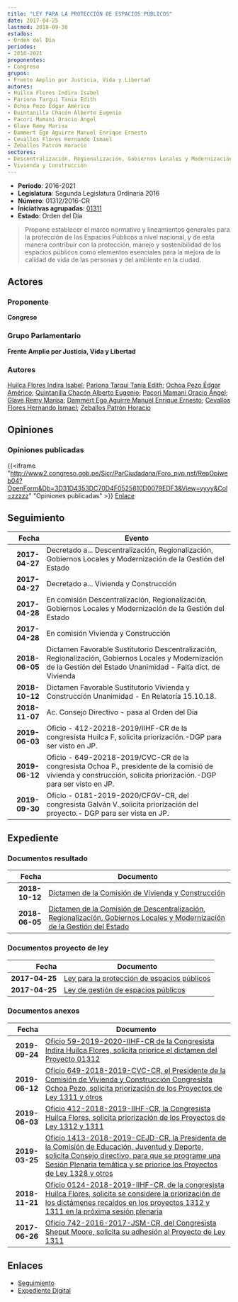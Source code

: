 ```yaml
---
title: "LEY PARA LA PROTECCIÓN DE ESPACIOS PÚBLICOS"
date: 2017-04-25
lastmod: 2019-09-30
estados:
- Orden del Día
periodos:
- 2016-2021
proponentes:
- Congreso
grupos:
- Frente Amplio por Justicia, Vida y Libertad
autores:
- Huilca Flores Indira Isabel
- Pariona Tarqui Tania Edith
- Ochoa Pezo Édgar Américo
- Quintanilla Chacón Alberto Eugenio
- Pacori Mamani Oracio Ángel
- Glave Remy Marisa
- Dammert Ego Aguirre Manuel Enrique Ernesto
- Cevallos Flores Hernando Ismael
- Zeballos Patrón Horacio
sectores:
- Descentralización, Regionalización, Gobiernos Locales y Modernización de la Gestión del Estado
- Vivienda y Construcción
---
```

- **Periodo**: 2016-2021
- **Legislatura**: Segunda Legislatura Ordinaria 2016
- **Número**: 01312/2016-CR
- **Iniciativas agrupadas**: [01311](../../01300/01311)
- **Estado**: Orden del Día

> Propone establecer el marco normativo y lineamientos generales para la protección de los Espacios Públicos a nivel nacional, y de esta manera contribuir con la protección, manejo y sostenibilidad de los espacios públicos como elementos esenciales para la mejora de la calidad de vida de las personas y del ambiente en la ciudad.


## Actores

### Proponente

**Congreso**

### Grupo Parlamentario

**Frente Amplio por Justicia, Vida y Libertad**

### Autores

[Huilca Flores Indira Isabel](mailto:mailto:ihuilca@congreso.gob.pe); [Pariona Tarqui Tania Edith](mailto:mailto:tpariona@congreso.gob.pe); [Ochoa Pezo Édgar Américo](mailto:mailto:eochoa@congreso.gob.pe); [Quintanilla Chacón Alberto Eugenio](mailto:mailto:aquintanilla@congreso.gob.pe); [Pacori Mamani Oracio Ángel](mailto:mailto:opacori@congreso.gob.pe); [Glave Remy Marisa](mailto:mailto:mglave@congreso.gob.pe); [Dammert Ego Aguirre Manuel Enrique Ernesto](mailto:mailto:mdammert@congreso.gob.pe); [Cevallos Flores Hernando Ismael](mailto:mailto:hcevallos@congreso.gob.pe); [Zeballos Patrón Horacio](mailto:mailto:hzeballos@congreso.gob.pe)

## Opiniones

### Opiniones publicadas

{{<iframe "http://www2.congreso.gob.pe/Sicr/ParCiudadana/Foro_pvp.nsf/RepOpiweb04?OpenForm&Db=3D31D4353DC70D4F0525810D0079EDF3&View=yyyy&Col=zzzzz" "Opiniones publicadas" >}}
[Enlace](http://www2.congreso.gob.pe/Sicr/ParCiudadana/Foro_pvp.nsf/RepOpiweb04?OpenForm&Db=3D31D4353DC70D4F0525810D0079EDF3&View=yyyy&Col=zzzzz)


## Seguimiento

| Fecha | Evento |
|------:|--------|
| **2017-04-27** | Decretado a... Descentralización, Regionalización, Gobiernos Locales y Modernización de la Gestión del Estado |
| **2017-04-27** | Decretado a... Vivienda y Construcción |
| **2017-04-28** | En comisión Descentralización, Regionalización, Gobiernos Locales y Modernización de la Gestión del Estado |
| **2017-04-28** | En comisión Vivienda y Construcción |
| **2018-06-05** | Dictamen Favorable Sustitutorio Descentralización, Regionalización, Gobiernos Locales y Modernización de la Gestión del Estado Unanimidad - Falta dict. de Vivienda |
| **2018-10-12** | Dictamen Favorable Sustitutorio Vivienda y Construcción Unanimidad - En Relatoría 15.10.18. |
| **2018-11-07** | Ac. Consejo Directivo - pasa al Orden del Día |
| **2019-06-03** | Oficio - 412-20218-2019/IIHF-CR de la congresista Huilca F, solicita priorización.-DGP para ser visto en JP. |
| **2019-06-12** | Oficio - 649-20218-2019/CVC-CR de la congresista Ochoa P., presidente de la comisió de vivienda y construcción, solicita priorización.-DGP para ser visto en JP. |
| **2019-09-30** | Oficio - 0181-2019-2020/CFGV-CR, del congresista Galván V.,solicita priorización del proyecto.- DGP para ser vista en JP. |

## Expediente

### Documentos resultado

| Fecha | Documento |
|------:|-----------|
| **2018-10-12** | [Dictamen de la Comisión de Vivienda y Construcción](http://www.leyes.congreso.gob.pe/Documentos/2016_2021/Dictamenes/Proyectos_de_Ley/01311DC24MAY20181012.pdf) |
| **2018-06-05** | [Dictamen de la Comisión de Descentralización, Regionalización, Gobiernos Locales y Modernización de la Gestión del Estado](http://www.leyes.congreso.gob.pe/Documentos/2016_2021/Dictamenes/Proyectos_de_Ley/01311DC08MAY20180605.pdf) |

### Documentos proyecto de ley

| Fecha | Documento |
|------:|-----------|
| **2017-04-25** | [Ley para la protección de espacios públicos](http://www.leyes.congreso.gob.pe/Documentos/2016_2021/Proyectos_de_Ley_y_de_Resoluciones_Legislativas/PL0131220170425.pdf) |
| **2017-04-25** | [Ley de gestión de espacios públicos](http://www.leyes.congreso.gob.pe/Documentos/2016_2021/Proyectos_de_Ley_y_de_Resoluciones_Legislativas/PL0131120170425.PDF) |

### Documentos anexos

| Fecha | Documento |
|------:|-----------|
| **2019-09-24** | [Oficio 59-2019-2020-IIHF-CR de la Congresista Indira Huilca Flores, solicita priorice el dictamen del Proyecto 01312](http://www.leyes.congreso.gob.pe/Documentos/2016_2021/Oficios/Congresistas/OFICIO-59-2019-2020-IIHF-CR.pdf) |
| **2019-06-12** | [Oficio 649-2018-2019-CVC-CR, el Presidente de la Comisión de Vivienda y Construcción Congresista Ochoa Pezo, solicita priorización de los Proyectos de Ley 1311 y otros](http://www.leyes.congreso.gob.pe/Documentos/2016_2021/Oficios/Comisiones_Ordinarias/OFICIO-649-2018-2019-CVC-CR.pdf) |
| **2019-06-03** | [Oficio 412-2018-2019-IIHF-CR, la Congresista Huilca Flores, solicita priorización de los Proyectos de Ley 1312 y 1311](http://www.leyes.congreso.gob.pe/Documentos/2016_2021/Oficios/Congresistas/OFICIO-412-2018-2019-IIHF-CR.pdf) |
| **2019-03-25** | [Oficio 1413-2018-2019-CEJD-CR, la Presidenta de la Comisión de Educación, Juventud y Deporte, solicita Consejo directivo, para que se programe una Sesión Plenaria temática y se priorice los Proyectos de Ley 1328 y otros](http://www.leyes.congreso.gob.pe/Documentos/2016_2021/Oficios/Comisiones_Ordinarias/OFICIO-1413-2018-2019-CEJD-CR.pdf) |
| **2018-11-21** | [Oficio 0124-2018-2019-IIHF-CR, de la congresista Huilca Flores, solicita se considere la priorización de los dictámenes recaídos en los proyectos 1312 y 1311 en la próxima sesión plenaria](http://www.leyes.congreso.gob.pe/Documentos/2016_2021/Oficios/Congresistas/OFICIO-0124-2018-2019-IIHF-CR.pdf) |
| **2017-06-26** | [Oficio 742-2016-2017-JSM-CR, del Congresista Sheput Moore, solicita su adhesión al Proyecto de Ley 1311](http://www.leyes.congreso.gob.pe/Documentos/2016_2021/Adhesiones/Proyectos_de_Ley/OFICIO-742-2016-2017-JSM-CR.pdf) |

## Enlaces

- [Seguimiento](http://www2.congreso.gob.pe/Sicr/TraDocEstProc/CLProLey2016.nsf/f7fff46988ca05b1052578e100829cc7/41da68c35f9847000525810e000180b3?OpenDocument)
- [Expediente Digital](http://www2.congreso.gob.pe/Sicr/TraDocEstProc/CLProLey2016.nsf/f7fff46988ca05b1052578e100829cc7/41da68c35f9847000525810e000180b3?OpenDocument&Click=05257FB7005EB655.eb71d0cf91d8294e05256cdf006b5706/$Body/0.1C6C)

